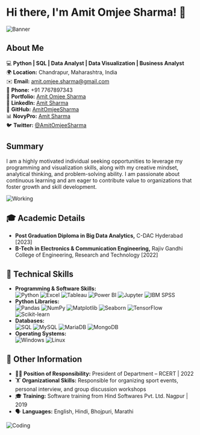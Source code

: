 # Hi there, I'm Amit Omjee Sharma! 👋

![Banner](https://media.giphy.com/media/L8K62iTDkzGX6/giphy.gif)

## About Me
💻 **Python | SQL | Data Analyst | Data Visualization | Business Analyst**  
🌍 **Location:** Chandrapur, Maharashtra, India  
✉️ **Email:** [amit.omjee.sharma@gmail.com](mailto:amit.omjee.sharma@gmail.com)  
📱 **Phone:** +91 7767897343  
🔗 **Portfolio:** [Amit Omjee Sharma](https://amitomjeesharma.github.io/)  
🔗 **LinkedIn:** [Amit Sharma](https://www.linkedin.com/in/amit-omjee-sharma/)  
🐙 **GitHub:** [AmitOmjeeSharma](https://github.com/AmitOmjeeSharma)  
📊 **NovyPro:** [Amit Sharma](https://www.novypro.com/profile_projects/sharmaji99)  
🐦 **Twitter:** [@AmitOmjeeSharma](https://twitter.com/AmitOmjeeSharma)  

## Summary
I am a highly motivated individual seeking opportunities to leverage my programming and visualization skills, along with my creative mindset, analytical thinking, and problem-solving ability. I am passionate about continuous learning and am eager to contribute value to organizations that foster growth and skill development.

![Working](https://media.giphy.com/media/26xBwdIuRJiAIqHwA/giphy.gif)

## 🎓 Academic Details
- **Post Graduation Diploma in Big Data Analytics,** C-DAC Hyderabad [2023]
- **B-Tech in Electronics & Communication Engineering,** Rajiv Gandhi College of Engineering, Research and Technology [2022]

## 💼 Technical Skills
- **Programming & Software Skills:**  
  ![Python](https://img.shields.io/badge/-Python-3776AB?style=flat-square&logo=python&logoColor=white) ![Excel](https://img.shields.io/badge/-Excel-217346?style=flat-square&logo=microsoft-excel&logoColor=white) ![Tableau](https://img.shields.io/badge/-Tableau-E97627?style=flat-square&logo=tableau&logoColor=white) ![Power BI](https://img.shields.io/badge/-Power%20BI-F2C811?style=flat-square&logo=power-bi&logoColor=white) ![Jupyter](https://img.shields.io/badge/-Jupyter-F37626?style=flat-square&logo=jupyter&logoColor=white) ![IBM SPSS](https://img.shields.io/badge/-IBM%20SPSS-052FAD?style=flat-square&logo=ibm&logoColor=white)  
- **Python Libraries:**  
  ![Pandas](https://img.shields.io/badge/-Pandas-150458?style=flat-square&logo=pandas&logoColor=white) ![NumPy](https://img.shields.io/badge/-NumPy-013243?style=flat-square&logo=numpy&logoColor=white) ![Matplotlib](https://img.shields.io/badge/-Matplotlib-2C8EBB?style=flat-square&logo=python&logoColor=white) ![Seaborn](https://img.shields.io/badge/-Seaborn-3776AB?style=flat-square&logo=python&logoColor=white) ![TensorFlow](https://img.shields.io/badge/-TensorFlow-FF6F00?style=flat-square&logo=tensorflow&logoColor=white) ![Scikit-learn](https://img.shields.io/badge/-Scikit%20Learn-F7931E?style=flat-square&logo=scikit-learn&logoColor=white)  
- **Databases:**  
  ![SQL](https://img.shields.io/badge/-SQL-4479A1?style=flat-square&logo=sql&logoColor=white) ![MySQL](https://img.shields.io/badge/-MySQL-4479A1?style=flat-square&logo=mysql&logoColor=white) ![MariaDB](https://img.shields.io/badge/-MariaDB-003545?style=flat-square&logo=mariadb&logoColor=white) ![MongoDB](https://img.shields.io/badge/-MongoDB-47A248?style=flat-square&logo=mongodb&logoColor=white)  
- **Operating Systems:**  
  ![Windows](https://img.shields.io/badge/-Windows-0078D6?style=flat-square&logo=windows&logoColor=white) ![Linux](https://img.shields.io/badge/-Linux-FCC624?style=flat-square&logo=linux&logoColor=white)  

## 🏅 Other Information
- 👨‍💼 **Position of Responsibility:** President of Department – RCERT | 2022
- 🏋️ **Organizational Skills:** Responsible for organizing sport events, personal interview, and group discussion workshops
- 🎓 **Training:** Software training from Hind Softwares Pvt. Ltd. Nagpur | 2019
- 🗣️ **Languages:** English, Hindi, Bhojpuri, Marathi

![Coding](https://media.giphy.com/media/Y4ak9Ki2GZCbJxAnJD/giphy.gif)

<!---
AmitOmjeeSharma/AmitOmjeeSharma is a ✨ special ✨ repository because its `README.md` (this file) appears on your GitHub profile.
You can click the Preview link to take a look at your changes.
--->

